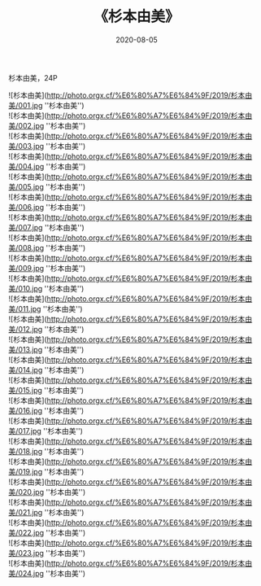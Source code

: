﻿---
layout: post
title: 《杉本由美》
date: 2020-08-05
img: http://photo.orgx.cf/%E6%80%A7%E6%84%9F/2019/杉本由美/000.jpg
tags: [美女,性感,泳衣]
---

杉本由美，24P

![杉本由美](http://photo.orgx.cf/%E6%80%A7%E6%84%9F/2019/杉本由美/001.jpg ''杉本由美'')<br>
![杉本由美](http://photo.orgx.cf/%E6%80%A7%E6%84%9F/2019/杉本由美/002.jpg ''杉本由美'')<br>
![杉本由美](http://photo.orgx.cf/%E6%80%A7%E6%84%9F/2019/杉本由美/003.jpg ''杉本由美'')<br>
![杉本由美](http://photo.orgx.cf/%E6%80%A7%E6%84%9F/2019/杉本由美/004.jpg ''杉本由美'')<br>
![杉本由美](http://photo.orgx.cf/%E6%80%A7%E6%84%9F/2019/杉本由美/005.jpg ''杉本由美'')<br>
![杉本由美](http://photo.orgx.cf/%E6%80%A7%E6%84%9F/2019/杉本由美/006.jpg ''杉本由美'')<br>
![杉本由美](http://photo.orgx.cf/%E6%80%A7%E6%84%9F/2019/杉本由美/007.jpg ''杉本由美'')<br>
![杉本由美](http://photo.orgx.cf/%E6%80%A7%E6%84%9F/2019/杉本由美/008.jpg ''杉本由美'')<br>
![杉本由美](http://photo.orgx.cf/%E6%80%A7%E6%84%9F/2019/杉本由美/009.jpg ''杉本由美'')<br>
![杉本由美](http://photo.orgx.cf/%E6%80%A7%E6%84%9F/2019/杉本由美/010.jpg ''杉本由美'')<br>
![杉本由美](http://photo.orgx.cf/%E6%80%A7%E6%84%9F/2019/杉本由美/011.jpg ''杉本由美'')<br>
![杉本由美](http://photo.orgx.cf/%E6%80%A7%E6%84%9F/2019/杉本由美/012.jpg ''杉本由美'')<br>
![杉本由美](http://photo.orgx.cf/%E6%80%A7%E6%84%9F/2019/杉本由美/013.jpg ''杉本由美'')<br>
![杉本由美](http://photo.orgx.cf/%E6%80%A7%E6%84%9F/2019/杉本由美/014.jpg ''杉本由美'')<br>
![杉本由美](http://photo.orgx.cf/%E6%80%A7%E6%84%9F/2019/杉本由美/015.jpg ''杉本由美'')<br>
![杉本由美](http://photo.orgx.cf/%E6%80%A7%E6%84%9F/2019/杉本由美/016.jpg ''杉本由美'')<br>
![杉本由美](http://photo.orgx.cf/%E6%80%A7%E6%84%9F/2019/杉本由美/017.jpg ''杉本由美'')<br>
![杉本由美](http://photo.orgx.cf/%E6%80%A7%E6%84%9F/2019/杉本由美/018.jpg ''杉本由美'')<br>
![杉本由美](http://photo.orgx.cf/%E6%80%A7%E6%84%9F/2019/杉本由美/019.jpg ''杉本由美'')<br>
![杉本由美](http://photo.orgx.cf/%E6%80%A7%E6%84%9F/2019/杉本由美/020.jpg ''杉本由美'')<br>
![杉本由美](http://photo.orgx.cf/%E6%80%A7%E6%84%9F/2019/杉本由美/021.jpg ''杉本由美'')<br>
![杉本由美](http://photo.orgx.cf/%E6%80%A7%E6%84%9F/2019/杉本由美/022.jpg ''杉本由美'')<br>
![杉本由美](http://photo.orgx.cf/%E6%80%A7%E6%84%9F/2019/杉本由美/023.jpg ''杉本由美'')<br>
![杉本由美](http://photo.orgx.cf/%E6%80%A7%E6%84%9F/2019/杉本由美/024.jpg ''杉本由美'')<br>
